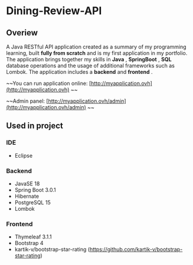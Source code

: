 # Dining-Review-API
## Overiew

A Java RESTful API application created as a summary of my programming learning, built **fully from scratch** and is my first application in my portfolio. The application brings together my skills in **Java** , **SpringBoot** , **SQL**  database operations and the usage of additional frameworks such as Lombok. The application includes a **backend**  and **frontend** .

~~You can run application online: [http://myapplication.ovh](http://myapplication.ovh) ~~

~~Admin panel:					[http://myapplication.ovh/admin](http://myapplication.ovh/admin) ~~

## Used in project


### IDE

*   Eclipse

### Backend

*   JavaSE 18
*   Spring Boot 3.0.1
*	Hibernate
*	PostgreSQL 15
*   Lombok

### Frontend

*   Thymeleaf 3.1.1
*   Bootstrap 4
*   kartik-v/bootstrap-star-rating (https://github.com/kartik-v/bootstrap-star-rating)


